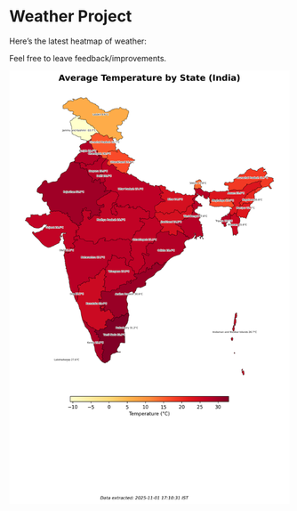 # Weather Project

Here’s the latest heatmap of weather:

Feel free to leave feedback/improvements.

![India Heatmap](docs/assets/india_heatmap.png?v=05F1B1)
